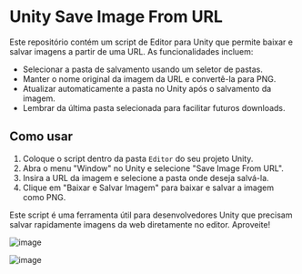 # Unity Save Image From URL
Este repositório contém um script de Editor para Unity que permite baixar e salvar imagens a partir de uma URL. As funcionalidades incluem:
- Selecionar a pasta de salvamento usando um seletor de pastas.
- Manter o nome original da imagem da URL e convertê-la para PNG.
- Atualizar automaticamente a pasta no Unity após o salvamento da imagem.
- Lembrar da última pasta selecionada para facilitar futuros downloads.

## Como usar
1. Coloque o script dentro da pasta `Editor` do seu projeto Unity.
2. Abra o menu "Window" no Unity e selecione "Save Image From URL".
3. Insira a URL da imagem e selecione a pasta onde deseja salvá-la.
4. Clique em "Baixar e Salvar Imagem" para baixar e salvar a imagem como PNG.

Este script é uma ferramenta útil para desenvolvedores Unity que precisam salvar rapidamente imagens da web diretamente no editor. Aproveite!

  
![image](https://github.com/user-attachments/assets/5706c162-bb75-454d-a548-124294e8ad5b)

![image](https://github.com/user-attachments/assets/982e813b-3b3e-45f5-8032-30eca8724cca)

